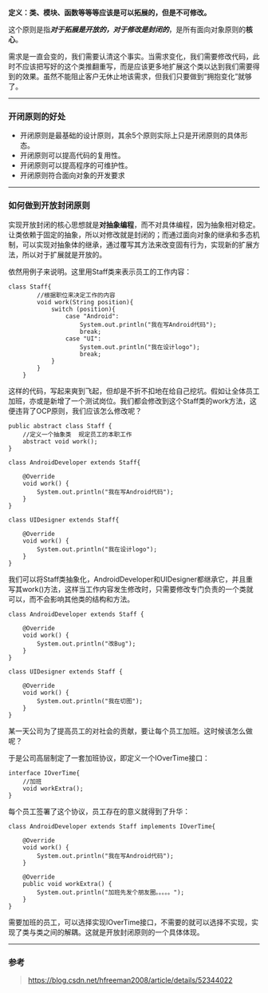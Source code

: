 **定义：类、模块、函数等等等应该是可以拓展的，但是不可修改。**

这个原则是指***对于拓展是开放的，对于修改是封闭的***，是所有面向对象原则的**核心**。

需求是一直会变的，我们需要认清这个事实。当需求变化，我们需要修改代码，此时不应该把写好的这个类推翻重写，而是应该更多地扩展这个类以达到我们需要得到的效果。虽然不能阻止客户无休止地该需求，但我们只要做到“拥抱变化”就够了。

---

### 开闭原则的好处

- 开闭原则是最基础的设计原则，其余5个原则实际上只是开闭原则的具体形态。
- 开闭原则可以提高代码的复用性。
- 开闭原则可以提高程序的可维护性。
- 开闭原则符合面向对象的开发要求

---

### 如何做到开放封闭原则

实现开放封闭的核心思想就是**对抽象编程**，而不对具体编程，因为抽象相对稳定。让类依赖于固定的抽象，所以对修改就是封闭的；而通过面向对象的继承和多态机制，可以实现对抽象体的继承，通过覆写其方法来改变固有行为，实现新的扩展方法，所以对于扩展就是开放的。

依然用例子来说明。这里用Staff类来表示员工的工作内容：
```
class Staff{
        //根据职位来决定工作的内容
        void work(String position){
            switch (position){
                case "Android":
                    System.out.println("我在写Android代码");
                    break;
                case "UI":
                    System.out.println("我在设计logo");
                    break;
            }
        }
    }
```
这样的代码，写起来爽到飞起，但却是不折不扣地在给自己挖坑。假如让全体员工加班，亦或是新增了一个测试岗位。我们都会修改到这个Staff类的work方法，这便违背了OCP原则，我们应该怎么修改呢？
```
public abstract class Staff {
    //定义一个抽象类  规定员工的本职工作
    abstract void work();
}

class AndroidDeveloper extends Staff{

    @Override
    void work() {
        System.out.println("我在写Android代码");
    }
}

class UIDesigner extends Staff{

    @Override
    void work() {
        System.out.println("我在设计logo");
    }
}
```
我们可以将Staff类抽象化，AndroidDeveloper和UIDesigner都继承它，并且重写其work()方法，这样当工作内容发生修改时，只需要修改专门负责的一个类就可以，而不会影响其他类的结构和方法。
```
class AndroidDeveloper extends Staff {

    @Override
    void work() {
        System.out.println("改Bug");
    }
}

class UIDesigner extends Staff {

    @Override
    void work() {
        System.out.println("我在切图");
    }
}
```

某一天公司为了提高员工的对社会的贡献，要让每个员工加班。这时候该怎么做呢？

于是公司高层制定了一套加班协议，即定义一个IOverTime接口：

```
interface IOverTime{
    //加班
    void workExtra();
}
```

每个员工签署了这个协议，员工存在的意义就得到了升华：

```
class AndroidDeveloper extends Staff implements IOverTime{

    @Override
    void work() {
        System.out.println("我在写Android代码");
    }
    
    @Override
    public void workExtra() {
        System.out.println("加班先发个朋友圈。。。。。");
    }
}
```

需要加班的员工，可以选择实现IOverTime接口，不需要的就可以选择不实现，实现了类与类之间的解耦。这就是开放封闭原则的一个具体体现。

---

### 参考
> https://blog.csdn.net/hfreeman2008/article/details/52344022